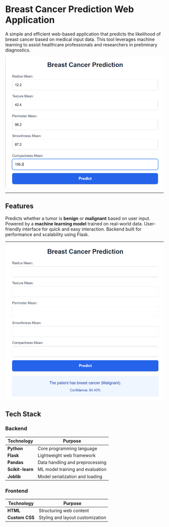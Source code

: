 # Breast Cancer Prediction Web Application

A simple and efficient web-based application that predicts the likelihood of breast cancer based on medical input data. This tool leverages machine learning to assist healthcare professionals and researchers in preliminary diagnostics.
<p align="center">
  <img src="images\img1.png" alt="Screenshot of the Breast Cancer Prediction App" width="600"/>
</p>

---

## Features

Predicts whether a tumor is **benign** or **malignant** based on user input.
Powered by a **machine learning model** trained on real-world data.
User-friendly interface for quick and easy interaction.
Backend built for performance and scalability using Flask.

---
<p align="center">
  <img src="images\img2.png" alt="Screenshot of the Breast Cancer Prediction App" width="600"/>
</p>

## Tech Stack

### Backend
| Technology    | Purpose                               |
|---------------|----------------------------------------|
| **Python**     | Core programming language              |
| **Flask**      | Lightweight web framework              |
| **Pandas**     | Data handling and preprocessing        |
| **Scikit-learn** | ML model training and evaluation     |
| **Joblib**     | Model serialization and loading        |

### Frontend
| Technology    | Purpose                         |
|---------------|----------------------------------|
| **HTML**       | Structuring web content          |
| **Custom CSS** | Styling and layout customization |



